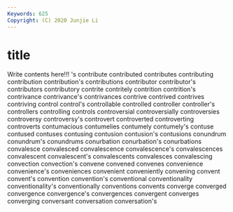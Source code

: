 ```yaml
---
Keywords: 625
Copyright: (C) 2020 Junjie Li
---
```


# title

Write contents here!!!
's 
contribute 
contributed 
contributes 
contributing 
contribution 
contribution's 
contributions
contributor 
contributor's 
contributors 
contributory 
contrite 
contritely 
contrition 
contrition's 
contrivance 
contrivance's
contrivances 
contrive 
contrived 
contrives 
contriving 
control 
control's 
controllable 
controlled 
controller
controller's 
controllers 
controlling 
controls 
controversial 
controversially 
controversies 
controversy 
controversy's 
controvert
controverted 
controverting 
controverts 
contumacious 
contumelies 
contumely 
contumely's 
contuse 
contused 
contuses
contusing 
contusion 
contusion's 
contusions 
conundrum 
conundrum's 
conundrums 
conurbation 
conurbation's 
conurbations
convalesce 
convalesced 
convalescence 
convalescence's 
convalescences 
convalescent 
convalescent's 
convalescents 
convalesces 
convalescing
convection 
convection's 
convene 
convened 
convenes 
convenience 
convenience's 
conveniences 
convenient 
conveniently
convening 
convent 
convent's 
convention 
convention's 
conventional 
conventionality 
conventionality's 
conventionally 
conventions
convents 
converge 
converged 
convergence 
convergence's 
convergences 
convergent 
converges 
converging 
conversant
conversation 
conversation's 
